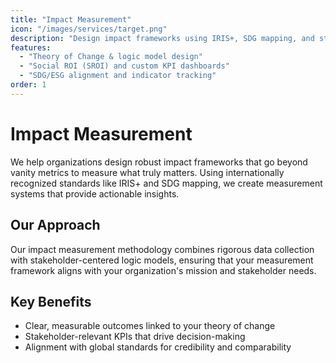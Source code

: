 ```yaml
---
title: "Impact Measurement"
icon: "/images/services/target.png"
description: "Design impact frameworks using IRIS+, SDG mapping, and stakeholder logic to define what matters most—and how to measure it."
features:
  - "Theory of Change & logic model design"
  - "Social ROI (SROI) and custom KPI dashboards"
  - "SDG/ESG alignment and indicator tracking"
order: 1
---
```


# Impact Measurement

We help organizations design robust impact frameworks that go beyond vanity metrics to measure what truly matters. Using internationally recognized standards like IRIS+ and SDG mapping, we create measurement systems that provide actionable insights.

## Our Approach

Our impact measurement methodology combines rigorous data collection with stakeholder-centered logic models, ensuring that your measurement framework aligns with your organization's mission and stakeholder needs.

## Key Benefits

- Clear, measurable outcomes linked to your theory of change
- Stakeholder-relevant KPIs that drive decision-making  
- Alignment with global standards for credibility and comparability